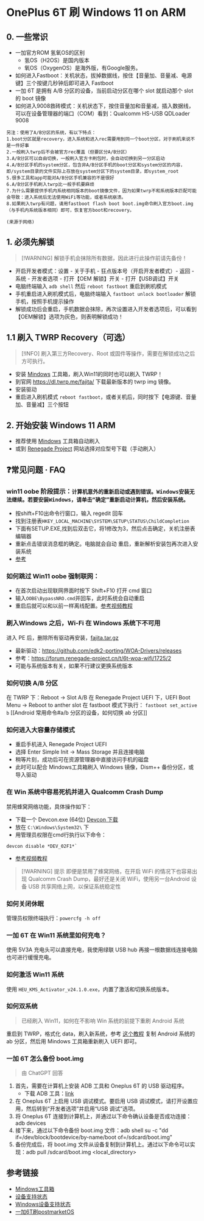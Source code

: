 # OnePlus 6T 刷 Windows 11 on ARM 

## 0. 一些常识

- 一加官方ROM 氢氧OS的区别
	- 氢OS（H2OS）是国内版本
	- 氧OS（OxygenOS）是海外版，有Google服务。
- 如何进入Fastboot：关机状态，拔掉数据线，按住【音量加、音量减、电源键】三个按键几秒钟后即可进入 Fastboot
- 一加 6T 是拥有 A/B 分区的设备，当前启动分区在哪个 slot 就启动那个 slot 的 boot 镜像
- 如何进入9008救砖模式：关机状态下，按住音量加和音量减，插入数据线，可以在设备管理器的端口（COM）看到：Qualcomm HS-USB QDLoader 9008

```
另注：使用了A/B分区的系统，有以下特点：
1.boot分区就是recovery，进入系统和进入rec需要用到同一个boot分区，对于刷机来说不是一件好事
2.一般刷入twrp后不会被官方rec覆盖（但要区分A/B分区）
3.A/B分区可以自由切换，一般刷入官方卡刷包时，会自动切换到另一分区启动
4.A/B分区手机的system分区，包含非A/B分区手机的boot分区和system分区的内容，即/system目录的文件实际上存放在system分区下的system目录，即system_root
5.很多工具和app可能对A/B分区手机兼容的不是很好
6.A/B分区手机刷入twrp比一般手机要麻烦
7.为什么需要提供手机内系统相同版本的boot镜像文件，因为如果twrp不和系统版本匹配可能会导致：进入系统后无法使用WiFi等功能，或者系统崩溃。
8.如果刷入twrp有问题，请用fastboot flash boot boot.img命令刷入官方boot.img（与手机内系统版本相同）即可，恢复官方boot和recovery。

(来源于网络)
```

## 1. 必须先解锁

> [!WARNING] 解锁手机会抹除所有数据，因此进行此操作前请先备份！

- 开启开发者模式：设置 - 关于手机 - 狂点版本号（开启开发者模式）- 返回 - 系统 - 开发者选项 - 打开【OEM 解锁】开关 - 打开【USB调试】开关
- 电脑终端输入 `adb shell` 然后 `reboot fastboot` 重启到刷机模式
- 手机重启进入刷机模式后，电脑终端输入 `fastboot unlock bootloader` 解锁手机，按照手机提示操作
- 解锁成功后会重启，手机数据会抹除，再次设置进入开发者选项后，可以看到【OEM解锁】选项为灰色，则表明解锁成功！

## 1.1 刷入 TWRP Recovery（可选）

> [!INFO] 刷入第三方Recovery、Root 或固件等操作，需要在解锁成功之后方可执行。

- 安装 [Mindows](https://mindows.cn/) 工具箱，刷入Win11的同时也可以刷入 TWRP！
- 到官网 https://dl.twrp.me/fajita/ 下载最新版本的 twrp img 镜像。
- 安装驱动
- 重启进入刷机模式 `reboot fastboot`，或者关机后，同时按下【电源键、音量加、音量减】三个按钮

## 2. 开始安装 Windows 11 ARM

- 推荐使用 [Mindows](https://mindows.cn/) 工具箱自动刷入
- 或到 [Renegade Project](https://download.renegade-project.cn/) 网站选择对应型号下载（手动刷入）

## ❓常见问题 · FAQ

### win11 oobe 阶段提示：`计算机意外的重新启动或遇到错误。Windows安装无法继续。若要安装Windows，请单击“确定”重新启动计算机，然后安装系统。`

- 按shift+F10出命令行窗口，输入 regedit 回车
- 找到注册表`HKEY_LOCAL_MACHINE\SYSTEM\SETUP\STATUS\ChildCompletion`
- 下面有SETUP.EXE,找到后双击它，将1修改为3，然后点击确定，关机注册表编辑器
- 重新点击错误消息框的确定。电脑就会自动 重启，重新解析安装包再次进入安装系统
- [参考](https://blog.csdn.net/qq_21583077/article/details/106146157)

### 如何跳过 Win11 oobe 强制联网：

- 在首次启动出现联网界面时按下 Shift+F10 打开 cmd 窗口
- 输入`OOBE\BypassNRO.cmd`并回车，此时系统会自动重启
- 重启后就可以和以前一样离线配置。[参考视频教程](https://www.bilibili.com/video/BV1LF411578a)

### 刷入Windows 之后，Wi-Fi 在 Windows 系统下不可用

进入 PE 后，删除所有驱动再安装，[fajita.tar.gz](https://github.com/edk2-porting/WOA-Drivers/releases/download/v2.0rc2/fajita.tar.gz)
- 最新驱动：https://github.com/edk2-porting/WOA-Drivers/releases
- 参考：https://forum.renegade-project.cn/t/6t-woa-wifi/1725/2
- 可能与系统版本有关，如果不行建议更换系统版本

### 如何切换 A/B 分区

在 TWRP 下：Reboot -> Slot A/B
在 Renegade Project UEFI 下，UEFI Boot Menu -> Reboot to anther slot
在 fastboot 模式下执行： `fastboot set_active b`
[[Android 常用命令#a/b 分区的设备，如何切换 ab 分区]]

### 如何进入大容量存储模式

- 重启手机进入 Renegade Project UEFI 
- 选择 Enter Simple Init -> Mass Storage 并且连接电脑
- 稍等片刻，成功后可在资源管理器中直接访问手机的磁盘
- 此时可以配合 Mindows工具箱刷入 Windows 镜像，Dism++ 备份分区，或导入驱动

### 在 Win 系统中容易死机并进入 Qualcomm Crash Dump

禁用蜂窝网络功能，具体操作如下：
- 下载一个 Devcon.exe (64位) [Devcon 下载](https://www.lab-z.com/dddevcon/)
- 放在 `C:\Windows\System32\` 下
- 用管理员权限在cmd行执行以下命令：
```
devcon disable *DEV_02F1*`
```
- [参考视频教程](https://www.bilibili.com/video/BV1iT4y1Q7yh)

> [!WARNING] 提示
> 即便是禁用了蜂窝网络，在开启 WiFi 的情况下也容易出现 Qualcomm Crash Dump，最好还是关闭 WiFi，使用另一台Android 设备 USB 共享网络上网，以保证系统稳定性

### 如何关闭休眠

管理员权限终端执行：`powercfg -h off`

### 一加 6T 在 Win11 系统里如何充电？

使用 5V3A 充电头可以直接充电，我使用绿联 USB hub 再接一根数据线连接电脑也可进行缓慢充电。

### 如何激活 Win11 系统

使用 `HEU_KMS_Activator_v24.1.0.exe`，内置了激活和切换系统版本。

### 如何双系统

> 已经刷入 Win11，如何在不影响 Win 系统的前提下重刷 Android 系统

重启到 TWRP，格式化 data，刷入新系统，参考 [这个教程](https://renegade-project.cn/#/zh/devices/sdm845/fajita/status) 复制 Android 系统的 ab 分区，然后用 Mindows 工具箱重新刷入 UEFI 即可。

### 一加 6T 怎么备份 boot.img

> 由 ChatGPT 回答

1.  首先，需要在计算机上安装 ADB 工具和 Oneplus 6T 的 USB 驱动程序。
	- 下载 ADB 工具：[link](https://developer.android.com/studio/releases/platform-tools) 
1.  在 Oneplus 6T 上启用 USB 调试模式。要启用 USB 调试模式，请打开设置应用，然后转到“开发者选项”并启用“USB 调试”选项。
2.  将 Oneplus 6T 连接到计算机上，并通过以下命令确认设备是否成功连接：adb devices
3.  接下来，通过以下命令备份 boot.img 文件：adb shell su -c "dd if=/dev/block/bootdevice/by-name/boot of=/sdcard/boot.img"
4.  备份完成后，将 boot.img 文件从设备复制到计算机上。通过以下命令可以实现：adb pull /sdcard/boot.img <local_directory>

## 参考链接

- [Mindows工具箱](https://mindows.cn/)
- [设备支持状态](https://www.kdocs.cn/l/cjI6xbkJFxs2?f=201)
- [Windows设备支持状态](https://renegade-project.cn/#/zh/windows/state-frame.html)
- [一加6T刷postmarketOS](https://www.cnblogs.com/hupo376787/p/16461892.html)
